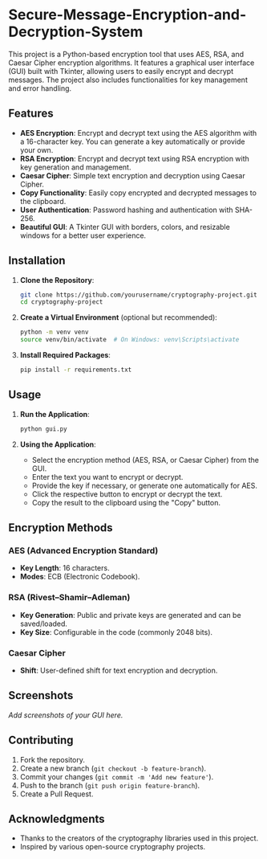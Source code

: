 # Secure-Message-Encryption-and-Decryption-System

This project is a Python-based encryption tool that uses AES, RSA, and Caesar Cipher encryption algorithms. It features a graphical user interface (GUI) built with Tkinter, allowing users to easily encrypt and decrypt messages. The project also includes functionalities for key management and error handling.

## Features

- **AES Encryption**: Encrypt and decrypt text using the AES algorithm with a 16-character key. You can generate a key automatically or provide your own.
- **RSA Encryption**: Encrypt and decrypt text using RSA encryption with key generation and management.
- **Caesar Cipher**: Simple text encryption and decryption using Caesar Cipher.
- **Copy Functionality**: Easily copy encrypted and decrypted messages to the clipboard.
- **User Authentication**: Password hashing and authentication with SHA-256.
- **Beautiful GUI**: A Tkinter GUI with borders, colors, and resizable windows for a better user experience.

## Installation

1. **Clone the Repository**:
    ```bash
    git clone https://github.com/yourusername/cryptography-project.git
    cd cryptography-project
    ```

2. **Create a Virtual Environment** (optional but recommended):
    ```bash
    python -m venv venv
    source venv/bin/activate  # On Windows: venv\Scripts\activate
    ```

3. **Install Required Packages**:
    ```bash
    pip install -r requirements.txt
    ```

## Usage

1. **Run the Application**:
    ```bash
    python gui.py
    ```

2. **Using the Application**:
   - Select the encryption method (AES, RSA, or Caesar Cipher) from the GUI.
   - Enter the text you want to encrypt or decrypt.
   - Provide the key if necessary, or generate one automatically for AES.
   - Click the respective button to encrypt or decrypt the text.
   - Copy the result to the clipboard using the "Copy" button.

## Encryption Methods

### AES (Advanced Encryption Standard)
- **Key Length**: 16 characters.
- **Modes**: ECB (Electronic Codebook).

### RSA (Rivest–Shamir–Adleman)
- **Key Generation**: Public and private keys are generated and can be saved/loaded.
- **Key Size**: Configurable in the code (commonly 2048 bits).

### Caesar Cipher
- **Shift**: User-defined shift for text encryption and decryption.

## Screenshots

_Add screenshots of your GUI here._

## Contributing

1. Fork the repository.
2. Create a new branch (`git checkout -b feature-branch`).
3. Commit your changes (`git commit -m 'Add new feature'`).
4. Push to the branch (`git push origin feature-branch`).
5. Create a Pull Request.

## Acknowledgments

- Thanks to the creators of the cryptography libraries used in this project.
- Inspired by various open-source cryptography projects.
